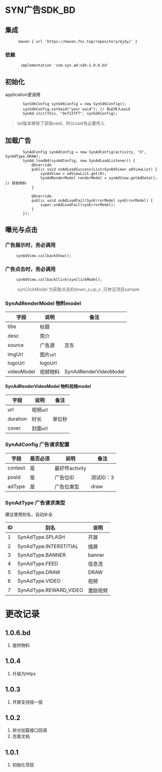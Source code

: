 # SYN广告SDK_BD

## 集成
  ```
		maven { url 'https://maven.7nc.top/repository/mjdy/' }
  ```

### 依赖

 ```
 		implementation 'com.syn.ad:sdk:1.0.6.bd'
 ```


## 初始化

application里调用

```
        SynSdkConfig synSdkConfig = new SynSdkConfig();
        synSdkConfig.setOaid("your oaid"); // 务必传入oaid
        SynAd.init(this, "9xf1IfFT", synSdkConfig);
```

> bd版本移除了获取oaid，所以oaid务必要传入

## 加载广告



```
        SynAdConfig synAdConfig = new SynAdConfig(activity, "3", SynAdType.DRAW);
        SynAd.loadAd(synAdConfig, new SynAdLoadListener() {
            @Override
            public void onAdLoadSuccess(List<SynAdView> adViewList) {
                synAdView = adViewList.get(0);
                SynAdRenderModel renderModel = synAdView.getAdData(); // 获取物料
            }

            @Override
            public void onAdLoadFail(SynErrorModel synErrorModel) {
                super.onAdLoadFail(synErrorModel);
            }
        });

```

## 曝光与点击

### 广告展示时，务必调用

```
	 synAdView.callbackShow();
```

### 广告点击时，务必调用
```
	 synAdView.callbackClick(synClickModel);
```

> synClickModel 为获取点击的down\_x,up\_x ,可参见项目sample

### SynAdRenderModel 物料model
 字段  |说明 | 备注
---| --- | --- 
title| 标题 |
desc | 简介|
source | 广告源| 京东
imgUrl | 图片url|
logoUrl | logoUrl|
videoModel | 视频物料| SynAdRenderVideoModel

#### SynAdRenderVideoModel 物料视频model

   字段  |说明 | 备注
---| --- | --- 
url| 视频url |
duration| 时长 | 单位秒
cover | 封面url |

### SynAdConfig 广告请求配置


   字段   | 是否必须|说明 | 备注
---| --- | --- | ---
context| 是 | 最好传activity |
posId | 是| 广告位ID| 测试ID：3
adType | 是| 广告位类型 | draw

### SynAdType 广告请求类型

建议使用别名，自动补全

   ID   |别名 | 说明
---| --- | ---
1 | SynAdType.SPLASH | 开屏
2 | SynAdType.INTERSTITIAL|插屏
3 | SynAdType.BANNER| banner
4 | SynAdType.FEED | 信息流
5 | SynAdType.DRAW | DRAW
6 | SynAdType.VIDEO | 视频
7 | SynAdType.REWARD_VIDEO | 激励视频


# 更改记录

## 1.0.6.bd
1. 提供物料

## 1.0.4
1. 升级为https
## 1.0.3
1. 开屏支持摇一摇

## 1.0.2
1. 拆分加载接口回调
2. 完善文档

## 1.0.1
1. 初始化项目